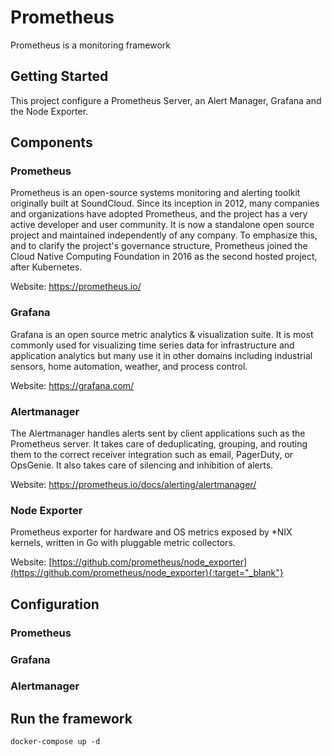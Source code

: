 # Prometheus
Prometheus is a monitoring framework

## Getting Started
This project configure a Prometheus Server, an Alert Manager, Grafana and the Node Exporter.

## Components
### Prometheus
Prometheus is an open-source systems monitoring and alerting toolkit originally built at SoundCloud. Since its inception in 2012, many companies and organizations have adopted Prometheus, and the project has a very active developer and user community. It is now a standalone open source project and maintained independently of any company. To emphasize this, and to clarify the project's governance structure, Prometheus joined the Cloud Native Computing Foundation in 2016 as the second hosted project, after Kubernetes.

Website: https://prometheus.io/

### Grafana
Grafana is an open source metric analytics & visualization suite. It is most commonly used for visualizing time series data for infrastructure and application analytics but many use it in other domains including industrial sensors, home automation, weather, and process control.

Website: https://grafana.com/

### Alertmanager
The Alertmanager handles alerts sent by client applications such as the Prometheus server. It takes care of deduplicating, grouping, and routing them to the correct receiver integration such as email, PagerDuty, or OpsGenie. It also takes care of silencing and inhibition of alerts.

Website: https://prometheus.io/docs/alerting/alertmanager/

### Node Exporter
Prometheus exporter for hardware and OS metrics exposed by *NIX kernels, written in Go with pluggable metric collectors.

Website: [https://github.com/prometheus/node_exporter](https://github.com/prometheus/node_exporter){:target="_blank"}


## Configuration
### Prometheus

### Grafana

### Alertmanager

## Run the framework

```
docker-compose up -d
```